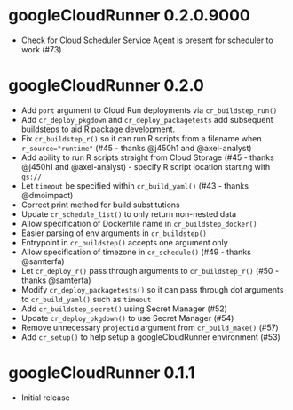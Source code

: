 # googleCloudRunner 0.2.0.9000

* Check for Cloud Scheduler Service Agent is present for scheduler to work (#73)

# googleCloudRunner 0.2.0

* Add `port` argument to Cloud Run deployments via `cr_buildstep_run()`
* Add `cr_deploy_pkgdown` and `cr_deploy_packagetests` add subsequent buildsteps to aid R package development.
* Fix `cr_buildstep_r()` so it can run R scripts from a filename when `r_source="runtime"` (#45 - thanks @j450h1 and @axel-analyst)
* Add ability to run R scripts straight from Cloud Storage (#45 - thanks @j450h1 and @axel-analyst) - specify R script location starting with `gs://`
* Let `timeout` be specified within `cr_build_yaml()` (#43 - thanks @dmoimpact)
* Correct print method for build substitutions
* Update `cr_schedule_list()` to only return non-nested data
* Allow specification of Dockerfile name in `cr_buildstep_docker()`
* Easier parsing of env arguments in `cr_buildstep()`
* Entrypoint in `cr_buildstep()` accepts one argument only
* Allow specification of timezone in `cr_schedule()` (#49 - thanks @samterfa)
* Let `cr_deploy_r()` pass through arguments to `cr_buildstep_r()` (#50 - thanks @samterfa)
* Modify `cr_deploy_packagetests()` so it can pass through dot arguments to `cr_build_yaml()` such as `timeout`
* Add `cr_buildstep_secret()` using Secret Manager (#52)
* Update `cr_deploy_pkgdown()` to use Secret Manager (#54)
* Remove unnecessary `projectId` argument from `cr_build_make()` (#57)
* Add `cr_setup()` to help setup a googleCloudRunner environment (#53)

# googleCloudRunner 0.1.1

* Initial release

